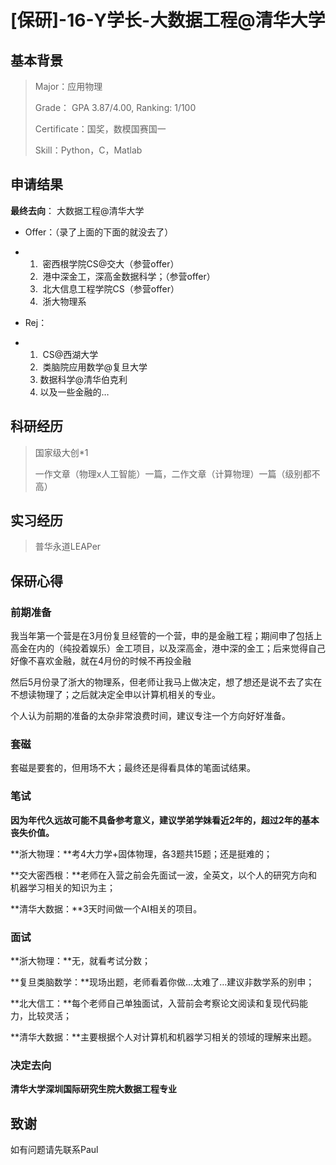# [保研]-16-Y学长-大数据工程@清华大学

## **基本背景**

> Major：应用物理
>
> Grade： GPA 3.87/4.00, Ranking: 1/100
>
> Certificate：国奖，数模国赛国一
>
> Skill：Python，C，Matlab

## **申请结果**

**最终去向**： 大数据工程@清华大学

- Offer：（录了上面的下面的就没去了）

- 1. ​    密西根学院CS@交大（参营offer）
  2. ​    港中深金工，深高金数据科学；（参营offer）
  3. ​    北大信息工程学院CS（参营offer）
  4. ​    浙大物理系

- Rej：

- 1. ​    CS@西湖大学
  2. ​    类脑院应用数学@复旦大学
  3. 数据科学@清华伯克利
  4. 以及一些金融的…

## **科研经历**

> 国家级大创*1
>
> 一作文章（物理x人工智能）一篇，二作文章（计算物理）一篇（级别都不高）

## **实习经历**

> 普华永道LEAPer

## **保研心得**

### **前期准备**

我当年第一个营是在3月份复旦经管的一个营，申的是金融工程；期间申了包括上高金在内的（纯投着娱乐）金工项目，以及深高金，港中深的金工；后来觉得自己好像不喜欢金融，就在4月份的时候不再投金融

然后5月份录了浙大的物理系，但老师让我马上做决定，想了想还是说不去了实在不想读物理了；之后就决定全申以计算机相关的专业。

个人认为前期的准备的太杂非常浪费时间，建议专注一个方向好好准备。

### **套磁**

套磁是要套的，但用场不大；最终还是得看具体的笔面试结果。

### **笔试**

**因为年代久远故可能不具备参考意义，建议学弟学妹看近2年的，超过2年的基本丧失价值。**

**浙大物理：**考4大力学+固体物理，各3题共15题；还是挺难的；

**交大密西根：**老师在入营之前会先面试一波，全英文，以个人的研究方向和机器学习相关的知识为主；

**清华大数据：**3天时间做一个AI相关的项目。

### **面试**

**浙大物理：**无，就看考试分数；

**复旦类脑数学：**现场出题，老师看着你做…太难了…建议非数学系的别申；

**北大信工：**每个老师自己单独面试，入营前会考察论文阅读和复现代码能力，比较灵活；

**清华大数据：**主要根据个人对计算机和机器学习相关的领域的理解来出题。

### **决定去向**

**清华大学深圳国际研究生院大数据工程专业**

## **致谢**

如有问题请先联系Paul